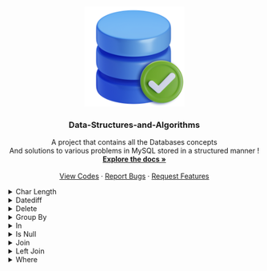 ﻿<a name="readme-top"></a>

<!-- PROJECT LOGO -->
<br />
<div align="center">
  <a href="https://github.com/ankitguptamdp/Databases/">
    <img src="Resources/Images/Databases.png" alt="Logo" width="200" height="200">
  </a>

  <h3 align="center">Data-Structures-and-Algorithms</h3>

  <p align="center">
    A project that contains all the Databases concepts 
    <br />
    And solutions to various problems in MySQL stored in a structured manner !
    <br />
    <a href="https://github.com/ankitguptamdp/Databases/tree/main/Documents/"><strong>Explore the docs »</strong></a>
    <br />
    <br />
    <a href="https://github.com/ankitguptamdp/Databases/tree/main/Codes/">View Codes</a>
    ·
    <a href="mailto:ankitguptamdp@gmail.com">Report Bugs</a>
    ·
    <a href="mailto:ankitguptamdp@gmail.com">Request Features</a>
  </p>
</div>

<details>
<summary>Char Length</summary>

| # | Problem | Solution | Difficulty | Status | Tags |
| --- | --- | --- | --- | --- | --- |
| 1683 | [Invalid Tweets](https://leetcode.com/problems/invalid-tweets/) | [MySQL](https://github.com/ankitguptamdp/Databases/blob/main/Codes/Char_Length/1683%20-%20Invalid%20Tweets.sql) | Easy | Solved | Char Length |

</details>

<details>
<summary>Datediff</summary>

| # | Problem | Solution | Difficulty | Status | Tags |
| --- | --- | --- | --- | --- | --- |
| 0197 | [Rising Temperature](https://leetcode.com/problems/rising-temperature/) | [MySQL](https://github.com/ankitguptamdp/Databases/blob/main/Codes/Datediff/0197%20-%20Rising%20Temperature.sql) | Easy | Solved | Left Join, Datediff, Where |

</details>

<details>
<summary>Delete</summary>

| # | Problem | Solution | Difficulty | Status | Tags |
| --- | --- | --- | --- | --- | --- |
| 0196 | [Delete Duplicate Emails](https://leetcode.com/problems/delete-duplicate-emails/) | [MySQL](https://github.com/ankitguptamdp/Databases/blob/main/Codes/Delete/0196%20-%20Delete%20Duplicate%20Emails.sql) | Easy | Solved | Delete, Where |

</details>

<details>
<summary>Group By</summary>

| # | Problem | Solution | Difficulty | Status | Tags |
| --- | --- | --- | --- | --- | --- |
| 0182 | [Duplicate Emails](https://leetcode.com/problems/duplicate-emails/) | [MySQL](https://github.com/ankitguptamdp/Databases/blob/main/Codes/Group%20By/0182%20-%20Duplicate%20Emails.sql) | Easy | Solved | Group By |

</details>

<details>
<summary>In</summary>

| # | Problem | Solution | Difficulty | Status | Tags |
| --- | --- | --- | --- | --- | --- |
| 0183 | [Customers Who Never Order](https://leetcode.com/problems/customers-who-never-order/) | [MySQL](https://github.com/ankitguptamdp/Databases/blob/main/Codes/In/0183%20-%20Customers%20Who%20Never%20Order.sql) | Easy | Solved | In |

</details>

<details>
<summary>Is Null</summary>

| # | Problem | Solution | Difficulty | Status | Tags |
| --- | --- | --- | --- | --- | --- |
| 0584 | [Find Customer Referee](https://leetcode.com/problems/find-customer-referee/) | [MySQL](https://github.com/ankitguptamdp/Databases/blob/main/Codes/Is%20Null/0584%20-%20Find%20Customer%20Referee.sql) | Easy | Solved | Is Null |

</details>

<details>
<summary>Join</summary>

| # | Problem | Solution | Difficulty | Status | Tags |
| --- | --- | --- | --- | --- | --- |
| 1661 | [Average Time of Process per Machine](https://leetcode.com/problems/average-time-of-process-per-machine/) | [MySQL](https://github.com/ankitguptamdp/Databases/blob/main/Codes/Join/1661%20-%20Average%20Time%20of%20Process%20per%20Machine.sql) | Easy | Solved | Round, Avg, Join, Where, Group By |

</details>

<details>
<summary>Left Join</summary>

| # | Problem | Solution | Difficulty | Status | Tags |
| --- | --- | --- | --- | --- | --- |
| 0175 | [Combine Two Tables](https://leetcode.com/problems/combine-two-tables/) | [MySQL](https://github.com/ankitguptamdp/Databases/blob/main/Codes/Left%20Join/0175%20-%20Combine%20Two%20Tables.sql) | Easy | Solved | Left Join |
| 0577 | [Employee Bonus](https://leetcode.com/problems/employee-bonus/) | [MySQL](https://github.com/ankitguptamdp/Databases/blob/main/Codes/Left%20Join/0577%20-%20Employee%20Bonus.sql) | Easy | Solved | Left Join, Where, Is Null |
| 1068 | [Product Sales Analysis I](https://leetcode.com/problems/product-sales-analysis-i/) | [MySQL](https://github.com/ankitguptamdp/Databases/blob/main/Codes/Left%20Join/1068%20-%20Product%20Sales%20Analysis%20I.sql) | Easy | Solved | Left Join |
| 1280 | [Students and Examinations](https://leetcode.com/problems/students-and-examinations/) | [MySQL](https://github.com/ankitguptamdp/Databases/blob/main/Codes/Left%20Join/1280%20-%20Students%20and%20Examinations.sql) | Easy | Solved | Count, Join, Left Join, Group By, Order By |
| 1378 | [Replace Employee ID With The Unique Identifier](https://leetcode.com/problems/replace-employee-id-with-the-unique-identifier/) | [MySQL](https://github.com/ankitguptamdp/Databases/blob/main/Codes/Left%20Join/1378%20-%20Replace%20Employee%20ID%20With%20The%20Unique%20Identifier.sql) | Easy | Solved | Left Join |
| 1581 | [Customer Who Visited but Did Not Make Any Transactions](https://leetcode.com/problems/customer-who-visited-but-did-not-make-any-transactions/) | [MySQL](https://github.com/ankitguptamdp/Databases/blob/main/Codes/Left%20Join/1581%20-%20Customer%20Who%20Visited%20but%20Did%20Not%20Make%20Any%20Transactions.sql) | Easy | Solved | Left Join |


</details>

<details>
<summary>Where</summary>

| # | Problem | Solution | Difficulty | Status | Tags |
| --- | --- | --- | --- | --- | --- |
| 0181 | [Employees Earning More Than Their Managers](https://leetcode.com/problems/employees-earning-more-than-their-managers/) | [MySQL](https://github.com/ankitguptamdp/Databases/blob/main/Codes/Where/0181%20-%20Employees%20Earning%20More%20Than%20Their%20Managers.sql) | Easy | Solved | Where |
| 0595 | [Big Countries](https://leetcode.com/problems/big-countries/) | [MySQL](https://github.com/ankitguptamdp/Databases/blob/main/Codes/Where/0595%20-%20Big%20Countries.sql) | Easy | Solved | Where, Or |
| 1148 | [Article Views I](https://leetcode.com/problems/article-views-i/) | [MySQL](https://github.com/ankitguptamdp/Databases/blob/main/Codes/Where/1148%20-%20Article%20Views%20I.sql) | Easy | Solved | Distinct, Where, Order By |
| 1757 | [Recyclable and Low Fat Products](https://leetcode.com/problems/recyclable-and-low-fat-products/) | [MySQL](https://github.com/ankitguptamdp/Databases/blob/main/Codes/Where/1757%20-%20Recyclable%20and%20Low%20Fat%20Products.sql) | Easy | Solved | Select, Where |

</details>

